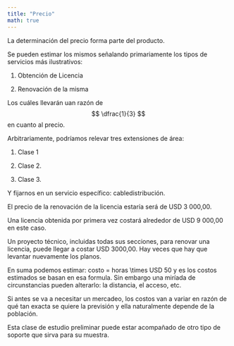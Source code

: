 ```yaml
---
title: "Precio"
math: true
---
```


La determinación del precio forma parte del producto.

Se pueden estimar los mismos señalando primariamente los tipos de servicios más ilustrativos:

1. Obtención de Licencia

2. Renovación de la misma

Los cuáles llevarán uan razón de $$ \dfrac{1}{3} $$ en cuanto al precio.

Arbitrariamente, podríamos relevar tres extensiones de área:

1. Clase 1

2. Clase 2.

3. Clase 3.

Y fijarnos en un servicio específico: cabledistribución.

El precio de la renovación de la licencia estaría será de USD 3 000,00.

Una licencia obtenida por primera vez costará alrededor de USD 9 000,00 en este caso.

Un proyecto técnico, incluidas todas sus secciones, para renovar una licencia, puede llegar a costar USD 3000,00. Hay veces que hay que levantar nuevamente los planos.

En suma podemos estimar: costo = horas \times USD 50 y es los costos estimados se basan en esa formula. Sin embargo una miríada de circunstancias pueden alterarlo: la distancia, el acceso, etc.

Si antes se va a necesitar un mercadeo, los costos van a variar en razón de qué tan exacta se quiere la previsión y ella naturalmente depende de la población.

Esta clase de estudio preliminar puede estar acompañado de otro tipo de soporte que sirva para su muestra.

